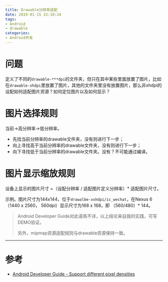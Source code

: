 ```yaml
---
title: Drawable分辨率适配
date: 2019-01-15 15:10:24
tags:
- Android
- drawable
categories:
- Android开发
---
```


# 问题

定义了不同的`drawable-***dpi`的文件夹，但只在其中某些里面放置了图片，比如在`drawable-xhdpi`里放置了图片，其他的文件夹里没有放置图片，那么非xhdpi的设配如何适配图片资源？如何定位图片以及如何显示？

# 图片选择规则

当前->高分辨率->低分辨率。

- 先找当前分辨率的drawable文件夹，没有则进行下一步；
- 向上寻找高于当前分辨率的drawable文件夹，没有则进行下一步；
- 向下寻找低于当前分辨率的drawable文件夹。没有？不可能通过编译。

# 图片显示缩放规则

设备上显示的图片尺寸 =（设配分辨率 / 适配图片定义分辨率）* 适配图片尺寸。

示例。图片尺寸为144x144，位于`drawalbe-xxhdpi/ic_wechat`，在Nexus 6（1440 x 2560， 560dpi）显示尺寸为168 x 168，即 （560/480）* 144。

> Android Developer Guide对此语焉不详，以上结论来自我的实践，可写DEMO验证。
>
> 另外，mipmap资源适配规则与drawable资源保持一致。

------

# 参考

- [Android Developer Guide - Support different pixel densities](https://developer.android.com/training/multiscreen/screendensities)